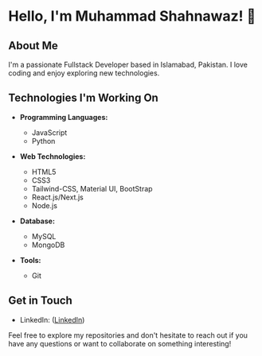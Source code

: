 # Hello, I'm Muhammad Shahnawaz! 👋

## About Me
I'm a passionate Fullstack Developer based in Islamabad, Pakistan. I love coding and enjoy exploring new technologies.

## Technologies I'm Working On
- **Programming Languages:**
  - JavaScript
  - Python

- **Web Technologies:**
  - HTML5
  - CSS3
  - Tailwind-CSS, Material UI, BootStrap 
  - React.js/Next.js
  - Node.js

- **Database:**
  - MySQL
  - MongoDB

- **Tools:**
  - Git
    
## Get in Touch
- LinkedIn: ([LinkedIn](https://www.linkedin.com/in/muhammad-shahnawaz-938a0a139/))

Feel free to explore my repositories and don't hesitate to reach out if you have any questions or want to collaborate on something interesting!

<!--
**Shahnawaz-Muhammad/Shahnawaz-Muhammad** is a ✨ _special_ ✨ repository because its `README.md` (this file) appears on your GitHub profile.

Here are some ideas to get you started:

- 🔭 I’m currently working on ...
- 🌱 I’m currently learning ...
- 👯 I’m looking to collaborate on ...
- 🤔 I’m looking for help with ...
- 💬 Ask me about ...
- 📫 How to reach me: ...
- 😄 Pronouns: ...
- ⚡ Fun fact: ...
-->
